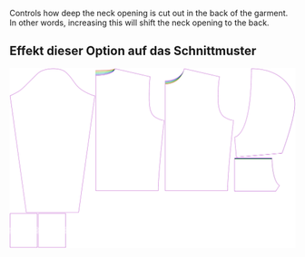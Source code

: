 
Controls how deep the neck opening is cut out in the back of the garment. In other words, increasing this will shift the neck opening to the back.


## Effekt dieser Option auf das Schnittmuster
![This image shows the effect of this option by superimposing several variants that have a different value for this option](huey_backneckcutout_sample.svg "Effect of this option on the pattern")

